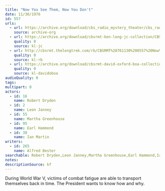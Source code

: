 ```yaml
---
title: "Now You See Them, Now You Don't"
date: 11/30/1976
id: 557
urls: 
  - url: https://archive.org/download/cbs_radio_mystery_theater/cbs_radio_mystery_theater-0551-0600.zip/cbs_radio_mystery_theater-0551-0600%2Fcbsrmt_0557_now_you_see_them_now_you_dont.mp3
    source: archive-org
  - url: https://archive.org/download/cbsrmt-ken-long-jc-collection/CBSRMT - 761130 0557 Now You See Them Now You Don 't vbr fb2_jc.mp3
    quality: 0
    source: kl-jc
  - url: http://cbsrmt.thelongtrek.com/rb/CBSRMT%20761130%200557%20Now%20You%20See%20Them,%20Now%20You%20Don%27t_wuwm.mp3
    quality: 0
    source: kl-rb
  - url: https://archive.org/download/cbsrmt-david-oxford-boa-collection/CBSRMT-761130-0557-Now-You-See-Them,-Now-You-Don't-(128-44)_WUWM-FM-{BoA}.mp3
    quality: 0
    source: kl-davidoboa
audioQuality: 0
tags: 
multipart: 0
actors:  
  - id: 16
    name: Robert Dryden  
  - id: 2
    name: Leon Janney  
  - id: 55
    name: Martha Greenhouse  
  - id: 95
    name: Earl Hammond  
  - id: 38
    name: Ian Martin
writers:  
  - id: 265
    name: Alfred Bester
searchable: Robert Dryden,Leon Janney,Martha Greenhouse,Earl Hammond,Ian Martin Alfred Bester
notes: 
descriptionSource: kf
---
```

During World War V, victims of combat fatigue are able to transport themselves back in time. The President wants to know how and why.